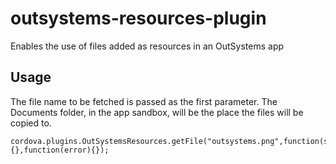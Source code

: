 # outsystems-resources-plugin
Enables the use of files added as resources in an OutSystems app


## Usage
The file name to be fetched is passed as the first parameter.
The Documents folder, in the app sandbox, will be the place the files will be copied to.

```
cordova.plugins.OutSystemsResources.getFile("outsystems.png",function(success){},function(error){});
```